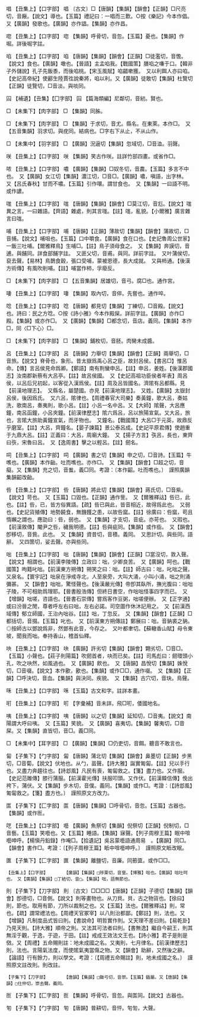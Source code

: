 <!-- { "loadSidebar": true } -->
唱	【丑集上】【口字部】	唱	〔古文〕□【唐韻】【集韻】【韻會】【正韻】□尺亮切，音厰。【說文】導也。【玉篇】禮記曰：一唱而三歎。○按《樂記》今本作倡。　又【廣韻】發歌也。【廣韻】亦作誯。【集韻】亦作昌。

唿	【丑集上】【口字部】	唿	【集韻】呼骨切，音忽。【玉篇】憂也。【集韻】作啒。詳後啒字註。

啗	【丑集上】【口字部】	啗	【唐韻】【集韻】【韻會】【正韻】□徒濫切，音憺。【說文】食也。【廣韻】噉也。【晉語】主孟啗我。【戰國策】膳啗之嗛于口。【韓非子外儲說】孔子先飯黍，而後啗桃。【宋玉風賦】啗齰嗽獲。　又以利餌人亦曰啗。【史記高帝紀】使酈生陸賈徃說秦將，啗以利。又【廣韻】徒敢切【集韻】杜覽切【正韻】徒覽切，□音淡。與啖同。

囜	【補遺】【丑集】【囗字部】	囜	【篇海類編】尼鄰切，音紉。賢也。

□	【未集下】【肉字部】	□	【集韻】同胏。

□	【未集下】【肉字部】	□	【集韻】于求切，音尤。縣名。在東萊。本作□。　又【五音集韻】羽求切。與疣同。結病也。□字右下从止，不从山作。

□	【未集中】【羽字部】	□	【廣韻】況逼切【集韻】忽域切，□音洫。羽聲。

咲	【丑集上】【口字部】	咲	【集韻】笑古作咲。註詳竹部四畫。或省作□。

哝	【丑集上】【口字部】	噥	【廣韻】【集韻】□奴冬切，音農。【玉篇】多言不中也。　又【廣韻】女江切【集韻】濃江切，□音□。【廣韻】噥，嗔語，出字林。　又【呂氏春秋】甘而不噥。【玉篇】引作噮。謂甘食也。　又【集韻】一曰語不明。　或作譨。

哤	【丑集上】【口字部】	哤	【唐韻】【集韻】【韻會】□莫江切，音尨。【說文】哤異之言。一曰雜語。【齊語】雜處，則其言哤。【註】哤，亂貌。【小爾雅】廣言雜言曰哤。

哺	【丑集上】【口字部】	哺	【唐韻】【正韻】薄故切【集韻】【韻會】蒲故切，□音捕。【說文】哺咀也。【玉篇】口中嚼食。【廣韻】食在口也。【史記魯周公世家】一飯三吐哺。【爾雅釋鳥】生哺□。【註】鳥子須母食之。　又【集韻】奔謨切，音逋。與餔同。詳食部餔字註。　又匪父切，音甫。與同。詳前字註。　又叶蒲侯切，裒去聲。【易林】鳥鵲食穀，張口受哺，蒙被恩德，長大成就。　又與柿通。【後漢方術傳】有風吹削哺。【註】哺當作柿，孚廢反。

□	【未集下】【肉字部】	□	【五音集韻】居雄切，音弓。腐□也。通作宮。

啛	【丑集上】【口字部】	啛	【集韻】取內切，音倅。先嘗也。通作啐。

唸	【丑集上】【口字部】	唸	【唐韻】都見切【集韻】丁練切，□音殿。【說文】也。詩曰：民之方唸。○按《詩小雅》今本作殿屎。詳前字註。【廣韻】亦作□殿。【集韻】或亦作□。　又【廣韻】【集韻】□都念切，音店。義同。【集韻】本作□，同〈□下心〉□。

□	【未集下】【肉字部】	□	【集韻】鋪枚切，音胚。肉臠未成醬。

呂	【丑集上】【口字部】	呂	【唐韻】力舉切【集韻】【韻會】【正韻】兩舉切，□音旅。【說文】脊骨也，象形。昔太嶽爲禹心呂之臣，故封呂侯。【書呂□】惟呂命。【傳】言呂侯見命爲卿。【鄭語】南有荆蠻申呂。【註】申呂，姜姓。【後漢郡國志】汝南郡新蔡有大呂亭。【註】故呂侯國。　又【史記高祖功臣侯者年表】周呂侯，以呂后兄初起，以客從入漢爲侯。【註】周及呂皆國名。濟隂有呂都縣。見【前漢地理志】。　又縣名，屬楚國。亦見【前漢地理志】。　又姓。【廣韻】太嶽封呂侯，後因爲氏。　又六呂，隂律也。【周禮春官大司樂】奏黃鐘，歌大呂，奏姑洗，歌南呂，奏夷則，歌小呂。【註】小呂一名中呂。又【大師】隂聲，大呂應鐘，南呂函鐘，小呂夾鐘。【前漢律歷志】隂六爲呂，呂以旅陽宣氣。又大呂，旅也，言隂大旅助黃鐘宣氣，而牙物也。　又鐘名。【戰國策】大呂□于元英，故鼎反乎磨室。【註】大呂，齊鐘名。【晏子諫篇】景公泰呂成。【史記平原君傳】使趙重于九鼎大呂。【註】正義曰：大呂，周廟大鐘。　又【揚子方言】矤呂，長也，東齊曰矤，宋魯曰呂。　又【逸周書】擊之以輕呂。【註】劒名。

呞	【丑集上】【口字部】	呞	【廣韻】書之切【集韻】申之切，□音詩。【玉篇】牛噍也。【廣韻】本作齝。吐而噍也。亦作□。　又【集韻】【韻會】□超之切，音癡。又【集韻】充之切，音蚩。義□同。考證：〔本作齠。吐而噍也。〕　謹照廣韻集韻齠改齝。 

呰	【丑集上】【口字部】	呰	【唐韻】將此切【集韻】【韻會】蔣氏切，□音紫。【說文】苛也。　又【玉篇】口毀也。【正韻】通作訾。　又【爾雅釋詁】呰已，此也。【註】呰，已，皆方俗異語。【疏】呰已與此，皆音相近，故得爲此也。　又弱也。【史記貨殖傳】地勢饒食，無饑饉之患，以故呰窳。【註】徐廣曰：呰窳，苟且惰嬾之謂也。應劭曰：呰，弱也。　又【集韻】才支切，音疵。亦苛也。　又瑕也。【前漢敘傳】閹尹之呰，穢我明德。【註】呰與疵同。【集韻】或作啙。　又【韻會】卽移切，音貲。此也。　又【集韻】資昔切，音積。義同。　又思計切。與些同。語辭。　又四箇切，娑去聲。亦與些同。

咄	【丑集上】【口字部】	咄	【唐韻】【集韻】【韻會】【正韻】□當沒切，敦入聲。【說文】相謂也。【前漢李陵傳】立政曰：咄，少卿良苦。　又【廣韻】呵也。【戰國策】呴籍叱咄。【前漢東方朔傳】朔笑之曰：咄。【註】師古曰：咄，叱咄之聲。　又泉名。【寰宇記】咄泉在淨戒寺北，人至泉旁，大叫大涌，小叫小涌，咄之則涌彌甚。　又【韻會】咄咄，驚怪聲也。【後漢嚴光傳】帝卽其臥所，撫光腹曰：咄咄子陵，不可相助爲理耶。【晉書殷浩傳】但終日書空，作咄咄怪事四字而已。　又【增韻】咄嗟，咨語也。【晉書石崇傳】嘗爲客作豆粥，咄嗟便辦。　又【正字通】或曰汾晉之閒，尊者呼左右曰咄，左右必諾。司空圖作休沐記用之。　又【前漢西域傳】郁立師國，王治內咄谷。【註】咄，丁忽反。　又【集韻】【韻會】【正韻】□都括切，音掇。【玉篇】叱也。　又【前漢東方朔傳註】鄭展曰：咄，音豽裘之豽。◎按師古以鄧說爲非，然鄧有此音，今存之。　又叶都聿切。【蘇轍香山賦】母令東坡，聞我而咄。奉持香山，稽首仙釋。

吷	【丑集上】【口字部】	吷	【廣韻】許劣切【集韻】【韻會】翾劣切，□音□。【玉篇】小聲也。【莊子則陽篇】吹劒首者，吷而已矣。【註】司馬彪曰：劒環頭小孔，吹之吷然，如風過也。　又【廣韻】飮也。　又【唐韻】昌悅切【集韻】姝悅切，□音啜。【說文】本作歠，歠也。【集韻】或作□□，通作啜。　又【集韻】【正韻】□呼決切，音血。【集韻】與決同。疾貌。　又【集韻】古穴切，音玦。鳥聲。

咊	【丑集上】【口字部】	咊	【玉篇】古文和字。註詳本畫。

咑	【丑集上】【口字部】	咑	【字彙補】音未詳。飛□咑，倭國地名。

咦	【丑集上】【口字部】	咦	【唐韻】以之切【集韻】延知切，□音夷。【說文】南陽謂大呼曰咦。　又【玉篇】笑貌。　又【廣韻】喜夷切。【集韻】馨夷切，□音屎。又【集韻】直皆切，音□。義□同。

□	【未集中】【耳字部】	□	【廣韻】【集韻】□仍吏切，音餌。聽音不敢言也。

匐	【子集下】【勹字部】	匐	【唐韻】蒲北切【集韻】【韻會】鼻墨切【正韻】步黑切，□音蔔。【說文】伏地也。从勹，畐聲。【詩大雅】誕實匍匐。【註】兒以手行也。又盡力奔趨往也。【詩邶風】凡民有喪，匍匐救之。【箋】盡力也。又作服。【史記范雎傳】膝行蒲服。【前漢霍光傳】扶服叩頭。又作伏。【前漢韓信傳】俛出袴下，蒲伏。又【集韻】步木切，音僕。義同。【集韻】或作□。考證：〔【詩邶風】匍匐救之。【箋】盡方也。〕　謹照原文方改力。 

匫	【子集下】【匚字部】	匫	【唐韻】【集韻】□呼骨切，音忽。【玉篇】古器也。【集韻】或作匢。

呓	【丑集上】【口字部】	囈	【廣韻】魚祭切【集韻】倪祭切【正韻】倪制切，□音藝。【玉篇】笑囈也。又【玉篇】睡語。【集韻】寐聲。【列子周穆王篇】眠中啽囈呻呼。【楊愼丹鉛錄】作唵□。【拾遺記】吳呂蒙囈語通周易　。【廣韻】同□。【韻會】書作□。考證：〔【列子周穆王篇】眡中啽囈呻呼。〕　謹照原文眡改眠。 

匲	【子集下】【匚字部】	匲	【集韻】離鹽切，音廉。同籨匳。或作□□。

	【丑集上】【口字部】		【廣韻】【集韻】□陟栗切，音窒。【博雅】咄也。【廣韻】咄吐呵也。　又【廣韻】【集韻】□丁結切，音□。【集韻】咄，語無節也。

則	【子集下】【刀字部】	則	〔古文〕□□□□【唐韻】【正韻】子德切【集韻】【韻會】卽德切，□音側。【說文】則等畫物也。从刀貝。貝，古之物貨也。【徐曰】則，節也。取用有節，刀所以裁制之也。又【玉篇】法也。【爾雅釋詁】則，常也。【疏】謂常禮法也。【周禮天官冢宰】以八則治都鄙。【鄭註】則，法也。又【增韻】凡制度品式皆曰則。【書說命】明哲實作則。又天理不差曰則。【易乾卦】乃見天則。【詩大雅】順帝之則。又法其可法者曰則。【書無逸】繼自今嗣王，則其無淫于觀，于逸，于遊，于田。【註】戒成王效法文王也。【詩小雅】君子是則是傚。又【周禮】五命賜則註：地未成國之名。又夷則，七月律名。【前漢律歷志】則，法也。言陽氣法度，而使隂氣夷當傷之物。又【韻會】助辭，又然後之辭。【論語】行有餘力，則以學文。考證：〔【周禮五命賜註】則，地未成國之名。〕　謹照原文註改則。則改註。 

	【子集下】【刀字部】		【唐韻】【集韻】□鋤弓切，音崇。【玉篇】鍤屬。又【唐韻】【集韻】□仕仲切，崇去聲。義同。

匢	【子集下】【匚字部】	匢	【集韻】呼骨切，音忽。與匫同。【說文】古器也。

匉	【子集下】【勹字部】	匉	【唐韻】普耕切，音怦。匉訇，大聲。

